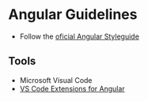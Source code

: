 # Angular Guidelines
* Follow the [oficial Angular Styleguide](https://angular.io/styleguide)

## Tools
* Microsoft Visual Code
* [VS Code Extensions for Angular](angular-vs-code-extensions.md)
